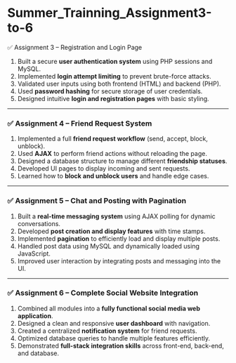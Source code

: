 # Summer_Trainning_Assignment3-to-6


✅ Assignment 3 – Registration and Login Page

1. Built a secure **user authentication system** using PHP sessions and MySQL.
2. Implemented **login attempt limiting** to prevent brute-force attacks.
3. Validated user inputs using both frontend (HTML) and backend (PHP).
4. Used **password hashing** for secure storage of user credentials.
5. Designed intuitive **login and registration pages** with basic styling.

---

### ✅ Assignment 4 – Friend Request System

1. Implemented a full **friend request workflow** (send, accept, block, unblock).
2. Used **AJAX** to perform friend actions without reloading the page.
3. Designed a database structure to manage different **friendship statuses**.
4. Developed UI pages to display incoming and sent requests.
5. Learned how to **block and unblock users** and handle edge cases.

---

### ✅ Assignment 5 – Chat and Posting with Pagination

1. Built a **real-time messaging system** using AJAX polling for dynamic conversations.
2. Developed **post creation and display features** with time stamps.
3. Implemented **pagination** to efficiently load and display multiple posts.
4. Handled post data using MySQL and dynamically loaded using JavaScript.
5. Improved user interaction by integrating posts and messaging into the UI.

---

### ✅ Assignment 6 – Complete Social Website Integration

1. Combined all modules into a **fully functional social media web application**.
2. Designed a clean and responsive **user dashboard** with navigation.
3. Created a centralized **notification system** for friend requests.
4. Optimized database queries to handle multiple features efficiently.
5. Demonstrated **full-stack integration skills** across front-end, back-end, and database.
